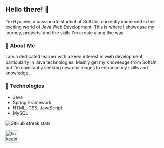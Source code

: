 ## Hello there! 👋

I'm Hyusein, a passionate student at SoftUni, currently immersed in the exciting world of Java Web Development. This is where I showcase my journey, projects, and the skills I'm create along the way.

### 🚀 About Me

I am a dedicated learner with a keen interest in web development, particularly in Java technologies. Mainly get my knowledge from SoftUni, but I'm constantly seeking new challenges to enhance my skills and knowledge.

### 🔧 Technologies

- Java
- Spring Framework
- HTML, CSS, JavaScript
- MySQL

![GitHub streak stats](https://streak-stats.demolab.com/?user=hyuseinlesho)  

[<img src='https://cdn.jsdelivr.net/npm/simple-icons@3.0.1/icons/linkedin.svg' alt='linkedin' height='40'>](https://www.linkedin.com/in/hyusein-lesho-944640291/)  


